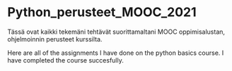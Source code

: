 # Python_perusteet_MOOC_2021
Tässä ovat kaikki tekemäni tehtävät suorittamaltani MOOC oppimisalustan, ohjelmoinnin perusteet kurssilta. 

Here are all of the assignments I have done on the python basics course. I have completed the course succesfully.
